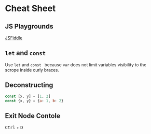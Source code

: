 # Cheat Sheet

## JS Playgrounds

[JSFiddle](https://jsfiddle.net/)

## `let` and `const`

Use `let` and `const ` because `var` does not limit variables visibility to the scrope inside curly braces.

## Deconstructing

```js
const [x, y] = [1, 2]
const {x, y} = {a: 1, b: 2}
```

## Exit Node Contole

<kbd>Ctrl</kbd> + <kbd>D</kbd>
